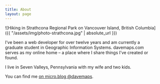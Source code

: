 ```yaml
---
title: About
layout: page
---
```


![Hiking in Strathcona Regional Park on Vancouver Island, British Columbia]({{ "/assets/img/photo-strathcona.jpg" | absolute_url }})

I’ve been a web developer for over twelve years and am currently a graduate student in Geographic Information Systems. davemaps.com serves as my online home – a place where I share things I’ve created or found.

I live in Seven Valleys, Pennsylvania with my wife and two kids.

You can find me <a href="https://micro.blog/davemaps" rel="me">on micro.blog @davemaps</a>.
